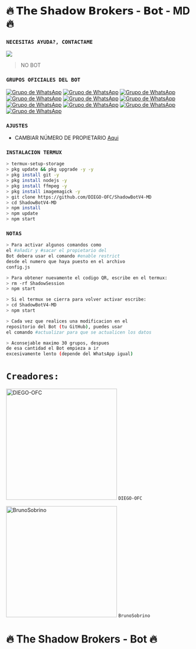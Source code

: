 # **🔥 𝗧𝗵𝗲 𝗦𝗵𝗮𝗱𝗼𝘄 𝗕𝗿𝗼𝗸𝗲𝗿𝘀 - 𝗕𝗼𝘁 - MD🔥**

### `NECESITAS AYUDA?, CONTACTAME`
<a href="http://wa.me/593959425714" target="blank"><img src="https://img.shields.io/badge/DIEGO_OFC-25D366?style=for-the-badge&logo=whatsapp&logoColor=white" /></a>
> NO BOT
### `GRUPOS OFICIALES DEL BOT`
[![Grupo de WhatsApp](https://img.shields.io/badge/GRUPO_OFICIAL_1-25D366?style=for-the-badge&logo=whatsapp&logoColor=white)](https://chat.whatsapp.com/JlomZPEgo3bLmzjGUYPfyJ)
[![Grupo de WhatsApp](https://img.shields.io/badge/GRUPO_OFICIAL_2-25D366?style=for-the-badge&logo=whatsapp&logoColor=white)](https://chat.whatsapp.com/DbXBmsydWBE1ZN3EoY0hRs)
[![Grupo de WhatsApp](https://img.shields.io/badge/GRUPO_OFICIAL_3-25D366?style=for-the-badge&logo=whatsapp&logoColor=white)](https://chat.whatsapp.com/BW0P22xx7EGBTdH5IM851F)
[![Grupo de WhatsApp](https://img.shields.io/badge/GRUPO_OFICIAL_4-25D366?style=for-the-badge&logo=whatsapp&logoColor=white)](https://chat.whatsapp.com/CjexkGVr37J6GuSdDVAHzC)
[![Grupo de WhatsApp](https://img.shields.io/badge/GRUPO_OFICIAL_5-25D366?style=for-the-badge&logo=whatsapp&logoColor=white)](https://chat.whatsapp.com/H7NUXdrGlFg20ae3bqgwlb)
[![Grupo de WhatsApp](https://img.shields.io/badge/GRUPO_OFICIAL_6-25D366?style=for-the-badge&logo=whatsapp&logoColor=white)](https://chat.whatsapp.com/GvrLSUSzVuT9P17CKfdxDa)
[![Grupo de WhatsApp](https://img.shields.io/badge/GRUPO_OFICIAL_7-25D366?style=for-the-badge&logo=whatsapp&logoColor=white)](https://chat.whatsapp.com/EpzuymKm6lG08k6J2Dwx7F)
[![Grupo de WhatsApp](https://img.shields.io/badge/GRUPO_OFICIAL_8-25D366?style=for-the-badge&logo=whatsapp&logoColor=white)](https://chat.whatsapp.com/IW12dLVoyWGHreGpX7rQIw)
[![Grupo de WhatsApp](https://img.shields.io/badge/GRUPO_OFICIAL_9-25D366?style=for-the-badge&logo=whatsapp&logoColor=white)](https://chat.whatsapp.com/Ef89aIuOLeD3Fa2sYmKwp7)
[![Grupo de WhatsApp](https://img.shields.io/badge/GRUPO_OFICIAL_10-25D366?style=for-the-badge&logo=whatsapp&logoColor=white)](https://chat.whatsapp.com/C2WYb1hiiijCI13QSUZLM9)
### `AJUSTES`
- CAMBIAR NÚMERO DE PROPIETARIO [Aqui](https://github.com/DIEGO-OFC/ShadowBotV4-MD/blob/master/config.js)


### `INSTALACION TERMUX`
```bash
> termux-setup-storage
> pkg update && pkg upgrade -y -y
> pkg install git -y
> pkg install nodejs -y
> pkg install ffmpeg -y
> pkg install imagemagick -y
> git clone https://github.com/DIEGO-OFC/ShadowBotV4-MD 
> cd ShadowBotV4-MD 
> npm install
> npm update
> npm start
```
### `NOTAS`
```bash
> Para activar algunos comandos como 
el #añadir y #sacar el propietario del 
Bot debera usar el comando #enable restrict 
desde el numero que haya puesto en el archivo 
config.js

> Para obtener nuevamente el codigo QR, escribe en el termux:
> rm -rf ShadowSession 
> npm start 

> Si el termux se cierra para volver activar escribe:
> cd ShadowBotV4-MD 
> npm start 

> Cada vez que realices una modificacion en el
repositorio del Bot (tu GitHub), puedes usar 
el comando #actualizar para que se actualicen los datos

> Aconsejable maximo 30 grupos, despues 
de esa cantidad el Bot empieza a ir 
excesivamente lento (depende del WhatsApp igual)
```
# `Creadores:`

<a href="https://github.com/DIEGO-OFC"><img src="https://github.com/DIEGO-OFC.png" width="300" height="300" alt="DIEGO-OFC"/></a>
                 `DIEGO-OFC`

<a href="https://github.com/BrunoSobrino"><img src="https://github.com/BrunoSobrino.png" width="300" height="300" alt="BrunoSobrino"/></a>
                `BrunoSobrino`

# **🔥 The Shadow Brokers - Bot 🔥**

